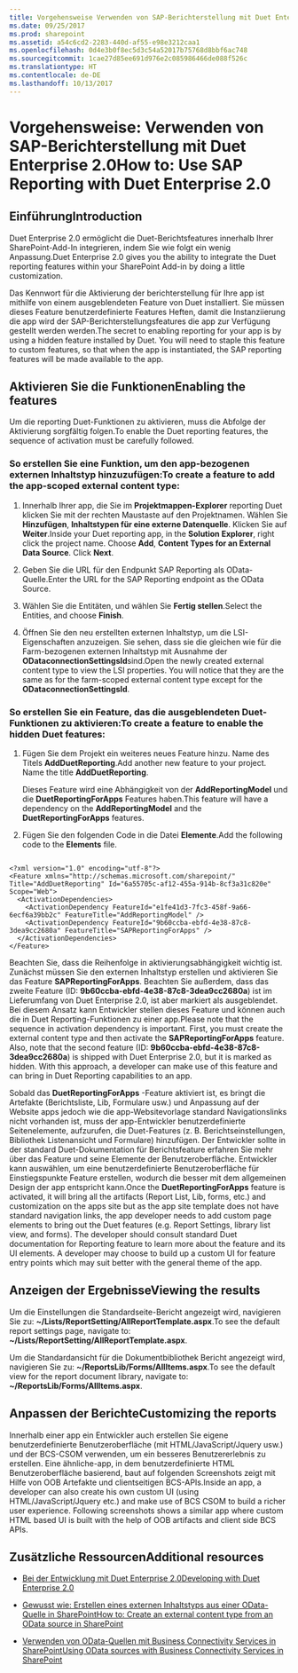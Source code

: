 ```yaml
---
title: Vorgehensweise Verwenden von SAP-Berichterstellung mit Duet Enterprise 2.0
ms.date: 09/25/2017
ms.prod: sharepoint
ms.assetid: a54c6cd2-2283-440d-af55-e98e3212caa1
ms.openlocfilehash: 0d4e3b0f8ec5d3c54a52017b75768d8bbf6ac748
ms.sourcegitcommit: 1cae27d85ee691d976e2c085986466de088f526c
ms.translationtype: HT
ms.contentlocale: de-DE
ms.lasthandoff: 10/13/2017
---
```

# <a name="how-to-use-sap-reporting-with-duet-enterprise-20"></a><span data-ttu-id="2fb54-102">Vorgehensweise: Verwenden von SAP-Berichterstellung mit Duet Enterprise 2.0</span><span class="sxs-lookup"><span data-stu-id="2fb54-102">How to: Use SAP Reporting with Duet Enterprise 2.0</span></span>

## <a name="introduction"></a><span data-ttu-id="2fb54-103">Einführung</span><span class="sxs-lookup"><span data-stu-id="2fb54-103">Introduction</span></span>
<span data-ttu-id="2fb54-104"><a name="bkmk_Introduction"> </a></span><span class="sxs-lookup"><span data-stu-id="2fb54-104"><a name="bkmk_Introduction"> </a></span></span>

<span data-ttu-id="2fb54-105">Duet Enterprise 2.0 ermöglicht die Duet-Berichtsfeatures innerhalb Ihrer SharePoint-Add-In integrieren, indem Sie wie folgt ein wenig Anpassung.</span><span class="sxs-lookup"><span data-stu-id="2fb54-105">Duet Enterprise 2.0 gives you the ability to integrate the Duet reporting features within your SharePoint Add-in by doing a little customization.</span></span>
  
    
    
<span data-ttu-id="2fb54-p101">Das Kennwort für die Aktivierung der berichterstellung für Ihre app ist mithilfe von einem ausgeblendeten Feature von Duet installiert. Sie müssen dieses Feature benutzerdefinierte Features Heften, damit die Instanziierung die app wird der SAP-Berichterstellungsfeatures die app zur Verfügung gestellt werden werden.</span><span class="sxs-lookup"><span data-stu-id="2fb54-p101">The secret to enabling reporting for your app is by using a hidden feature installed by Duet. You will need to staple this feature to custom features, so that when the app is instantiated, the SAP reporting features will be made available to the app.</span></span>
  
    
    

## <a name="enabling-the-features"></a><span data-ttu-id="2fb54-108">Aktivieren Sie die Funktionen</span><span class="sxs-lookup"><span data-stu-id="2fb54-108">Enabling the features</span></span>
<span data-ttu-id="2fb54-109"><a name="bkmk_EnablingTheFeatures"> </a></span><span class="sxs-lookup"><span data-stu-id="2fb54-109"><a name="bkmk_EnablingTheFeatures"> </a></span></span>

<span data-ttu-id="2fb54-110">Um die reporting Duet-Funktionen zu aktivieren, muss die Abfolge der Aktivierung sorgfältig folgen.</span><span class="sxs-lookup"><span data-stu-id="2fb54-110">To enable the Duet reporting features, the sequence of activation must be carefully followed.</span></span>
  
    
    

### <a name="to-create-a-feature-to-add-the-app-scoped-external-content-type"></a><span data-ttu-id="2fb54-111">So erstellen Sie eine Funktion, um den app-bezogenen externen Inhaltstyp hinzuzufügen:</span><span class="sxs-lookup"><span data-stu-id="2fb54-111">To create a feature to add the app-scoped external content type:</span></span>


1. <span data-ttu-id="2fb54-p102">Innerhalb Ihrer app, die Sie im **Projektmappen-Explorer** reporting Duet klicken Sie mit der rechten Maustaste auf den Projektnamen. Wählen Sie **Hinzufügen**, **Inhaltstypen für eine externe Datenquelle**. Klicken Sie auf **Weiter**.</span><span class="sxs-lookup"><span data-stu-id="2fb54-p102">Inside your Duet reporting app, in the **Solution Explorer**, right click the project name. Choose **Add**, **Content Types for an External Data Source**. Click **Next**.</span></span>
    
  
2. <span data-ttu-id="2fb54-115">Geben Sie die URL für den Endpunkt SAP Reporting als OData-Quelle.</span><span class="sxs-lookup"><span data-stu-id="2fb54-115">Enter the URL for the SAP Reporting endpoint as the OData Source.</span></span>
    
  
3. <span data-ttu-id="2fb54-116">Wählen Sie die Entitäten, und wählen Sie **Fertig stellen**.</span><span class="sxs-lookup"><span data-stu-id="2fb54-116">Select the Entities, and choose **Finish**.</span></span>
    
  
4. <span data-ttu-id="2fb54-p103">Öffnen Sie den neu erstellten externen Inhaltstyp, um die LSI-Eigenschaften anzuzeigen. Sie sehen, dass sie die gleichen wie für die Farm-bezogenen externen Inhaltstyp mit Ausnahme der **ODataconnectionSettingsId**sind.</span><span class="sxs-lookup"><span data-stu-id="2fb54-p103">Open the newly created external content type to view the LSI properties. You will notice that they are the same as for the farm-scoped external content type except for the **ODataconnectionSettingsId**.</span></span>
    
  

### <a name="to-create-a-feature-to-enable-the-hidden-duet-features"></a><span data-ttu-id="2fb54-119">So erstellen Sie ein Feature, das die ausgeblendeten Duet-Funktionen zu aktivieren:</span><span class="sxs-lookup"><span data-stu-id="2fb54-119">To create a feature to enable the hidden Duet features:</span></span>


1. <span data-ttu-id="2fb54-p104">Fügen Sie dem Projekt ein weiteres neues Feature hinzu. Name des Titels **AddDuetReporting**.</span><span class="sxs-lookup"><span data-stu-id="2fb54-p104">Add another new feature to your project. Name the title **AddDuetReporting**.</span></span>
    
    <span data-ttu-id="2fb54-122">Dieses Feature wird eine Abhängigkeit von der **AddReportingModel** und die **DuetReportingForApps** Features haben.</span><span class="sxs-lookup"><span data-stu-id="2fb54-122">This feature will have a dependency on the **AddReportingModel** and the **DuetReportingForApps** features.</span></span>
    
  
2. <span data-ttu-id="2fb54-123">Fügen Sie den folgenden Code in die Datei **Elemente**.</span><span class="sxs-lookup"><span data-stu-id="2fb54-123">Add the following code to the **Elements** file.</span></span>
    
```
  
<?xml version="1.0" encoding="utf-8"?>
<Feature xmlns="http://schemas.microsoft.com/sharepoint/" Title="AddDuetReporting" Id="6a55705c-af12-455a-914b-8cf3a31c820e" Scope="Web">
  <ActivationDependencies>
    <ActivationDependency FeatureId="e1fe41d3-7fc3-458f-9a66-6ecf6a39bb2c" FeatureTitle="AddReportingModel" />
    <ActivationDependency FeatureId="9b60ccba-ebfd-4e38-87c8-3dea9cc2680a" FeatureTitle="SAPReportingForApps" />
  </ActivationDependencies>
</Feature>

```

<span data-ttu-id="2fb54-p105">Beachten Sie, dass die Reihenfolge in aktivierungsabhängigkeit wichtig ist. Zunächst müssen Sie den externen Inhaltstyp erstellen und aktivieren Sie das Feature **SAPReportingForApps**. Beachten Sie außerdem, dass das zweite Feature (ID: **9b60ccba-ebfd-4e38-87c8-3dea9cc2680a**) ist im Lieferumfang von Duet Enterprise 2.0, ist aber markiert als ausgeblendet. Bei diesem Ansatz kann Entwickler stellen dieses Feature und können auch die in Duet Reporting-Funktionen zu einer app.</span><span class="sxs-lookup"><span data-stu-id="2fb54-p105">Please note that the sequence in activation dependency is important. First, you must create the external content type and then activate the **SAPReportingForApps** feature. Also, note that the second feature (ID: **9b60ccba-ebfd-4e38-87c8-3dea9cc2680a**) is shipped with Duet Enterprise 2.0, but it is marked as hidden. With this approach, a developer can make use of this feature and can bring in Duet Reporting capabilities to an app.</span></span>
  
    
    
<span data-ttu-id="2fb54-p106">Sobald das **DuetReportingForApps** -Feature aktiviert ist, es bringt die Artefakte (Berichtsliste, Lib, Formulare usw.) und Anpassung auf der Website apps jedoch wie die app-Websitevorlage standard Navigationslinks nicht vorhanden ist, muss der app-Entwickler benutzerdefinierte Seitenelemente, aufzurufen, die Duet-Features (z. B. Berichtseinstellungen, Bibliothek Listenansicht und Formulare) hinzufügen. Der Entwickler sollte in der standard Duet-Dokumentation für Berichtsfeature erfahren Sie mehr über das Feature und seine Elemente der Benutzeroberfläche. Entwickler kann auswählen, um eine benutzerdefinierte Benutzeroberfläche für Einstiegspunkte Feature erstellen, wodurch die besser mit dem allgemeinen Design der app entspricht kann.</span><span class="sxs-lookup"><span data-stu-id="2fb54-p106">Once the **DuetReportingForApps** feature is activated, it will bring all the artifacts (Report List, Lib, forms, etc.) and customization on the apps site but as the app site template does not have standard navigation links, the app developer needs to add custom page elements to bring out the Duet features (e.g. Report Settings, library list view, and forms). The developer should consult standard Duet documentation for Reporting feature to learn more about the feature and its UI elements. A developer may choose to build up a custom UI for feature entry points which may suit better with the general theme of the app.</span></span>
  
    
    

## <a name="viewing-the-results"></a><span data-ttu-id="2fb54-131">Anzeigen der Ergebnisse</span><span class="sxs-lookup"><span data-stu-id="2fb54-131">Viewing the results</span></span>
<span data-ttu-id="2fb54-132"><a name="bkmk_ViewingTheResults"> </a></span><span class="sxs-lookup"><span data-stu-id="2fb54-132"><a name="bkmk_ViewingTheResults"> </a></span></span>

<span data-ttu-id="2fb54-133">Um die Einstellungen die Standardseite-Bericht angezeigt wird, navigieren Sie zu: **~/Lists/ReportSetting/AllReportTemplate.aspx**.</span><span class="sxs-lookup"><span data-stu-id="2fb54-133">To see the default report settings page, navigate to: **~/Lists/ReportSetting/AllReportTemplate.aspx**.</span></span>
  
    
    
<span data-ttu-id="2fb54-134">Um die Standardansicht für die Dokumentbibliothek Bericht angezeigt wird, navigieren Sie zu: **~/ReportsLib/Forms/AllItems.aspx**.</span><span class="sxs-lookup"><span data-stu-id="2fb54-134">To see the default view for the report document library, navigate to: **~/ReportsLib/Forms/AllItems.aspx**.</span></span>
  
    
    

## <a name="customizing-the-reports"></a><span data-ttu-id="2fb54-135">Anpassen der Berichte</span><span class="sxs-lookup"><span data-stu-id="2fb54-135">Customizing the reports</span></span>
<span data-ttu-id="2fb54-136"><a name="bkmk_CustomizingTheReports"> </a></span><span class="sxs-lookup"><span data-stu-id="2fb54-136"><a name="bkmk_CustomizingTheReports"> </a></span></span>

<span data-ttu-id="2fb54-p107">Innerhalb einer app ein Entwickler auch erstellen Sie eigene benutzerdefinierte Benutzeroberfläche (mit HTML/JavaScript/Jquery usw.) und der BCS-CSOM verwenden, um ein besseres Benutzererlebnis zu erstellen. Eine ähnliche-app, in dem benutzerdefinierte HTML Benutzeroberfläche basierend, baut auf folgenden Screenshots zeigt mit Hilfe von OOB Artefakte und clientseitigen BCS-APIs.</span><span class="sxs-lookup"><span data-stu-id="2fb54-p107">Inside an app, a developer can also create his own custom UI (using HTML/JavaScript/Jquery etc.) and make use of BCS CSOM to build a richer user experience. Following screenshots shows a similar app where custom HTML based UI is built with the help of OOB artifacts and client side BCS APIs.</span></span>
  
    
    

## <a name="additional-resources"></a><span data-ttu-id="2fb54-139">Zusätzliche Ressourcen</span><span class="sxs-lookup"><span data-stu-id="2fb54-139">Additional resources</span></span>
<span data-ttu-id="2fb54-140"><a name="bk_addresources"> </a></span><span class="sxs-lookup"><span data-stu-id="2fb54-140"><a name="bk_addresources"> </a></span></span>


-  [<span data-ttu-id="2fb54-141">Bei der Entwicklung mit Duet Enterprise 2.0</span><span class="sxs-lookup"><span data-stu-id="2fb54-141">Developing with Duet Enterprise 2.0</span></span>](developing-with-duet-enterprise-2-0.md)
    
  
-  [<span data-ttu-id="2fb54-142">Gewusst wie: Erstellen eines externen Inhaltstyps aus einer OData-Quelle in SharePoint</span><span class="sxs-lookup"><span data-stu-id="2fb54-142">How to: Create an external content type from an OData source in SharePoint</span></span>](how-to-create-an-external-content-type-from-an-odata-source-in-sharepoint.md)
    
  
-  [<span data-ttu-id="2fb54-143">Verwenden von OData-Quellen mit Business Connectivity Services in SharePoint</span><span class="sxs-lookup"><span data-stu-id="2fb54-143">Using OData sources with Business Connectivity Services in SharePoint</span></span>](using-odata-sources-with-business-connectivity-services-in-sharepoint.md)
    
  

